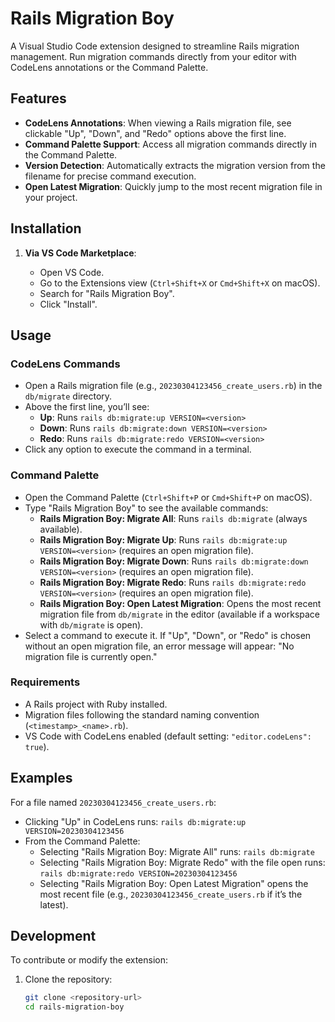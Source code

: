 # Rails Migration Boy

A Visual Studio Code extension designed to streamline Rails migration management. Run migration commands directly from your editor with CodeLens annotations or the Command Palette.

## Features

- **CodeLens Annotations**: When viewing a Rails migration file, see clickable "Up", "Down", and "Redo" options above the first line.
- **Command Palette Support**: Access all migration commands directly in the Command Palette.
- **Version Detection**: Automatically extracts the migration version from the filename for precise command execution.
- **Open Latest Migration**: Quickly jump to the most recent migration file in your project.

## Installation

1. **Via VS Code Marketplace**:

   - Open VS Code.
   - Go to the Extensions view (`Ctrl+Shift+X` or `Cmd+Shift+X` on macOS).
   - Search for "Rails Migration Boy".
   - Click "Install".

## Usage

### CodeLens Commands

- Open a Rails migration file (e.g., `20230304123456_create_users.rb`) in the `db/migrate` directory.
- Above the first line, you’ll see:
  - **Up**: Runs `rails db:migrate:up VERSION=<version>`
  - **Down**: Runs `rails db:migrate:down VERSION=<version>`
  - **Redo**: Runs `rails db:migrate:redo VERSION=<version>`
- Click any option to execute the command in a terminal.

### Command Palette

- Open the Command Palette (`Ctrl+Shift+P` or `Cmd+Shift+P` on macOS).
- Type "Rails Migration Boy" to see the available commands:
  - **Rails Migration Boy: Migrate All**: Runs `rails db:migrate` (always available).
  - **Rails Migration Boy: Migrate Up**: Runs `rails db:migrate:up VERSION=<version>` (requires an open migration file).
  - **Rails Migration Boy: Migrate Down**: Runs `rails db:migrate:down VERSION=<version>` (requires an open migration file).
  - **Rails Migration Boy: Migrate Redo**: Runs `rails db:migrate:redo VERSION=<version>` (requires an open migration file).
  - **Rails Migration Boy: Open Latest Migration**: Opens the most recent migration file from `db/migrate` in the editor (available if a workspace with `db/migrate` is open).
- Select a command to execute it. If "Up", "Down", or "Redo" is chosen without an open migration file, an error message will appear: "No migration file is currently open."

### Requirements

- A Rails project with Ruby installed.
- Migration files following the standard naming convention (`<timestamp>_<name>.rb`).
- VS Code with CodeLens enabled (default setting: `"editor.codeLens": true`).

## Examples

For a file named `20230304123456_create_users.rb`:

- Clicking "Up" in CodeLens runs: `rails db:migrate:up VERSION=20230304123456`
- From the Command Palette:
  - Selecting "Rails Migration Boy: Migrate All" runs: `rails db:migrate`
  - Selecting "Rails Migration Boy: Migrate Redo" with the file open runs: `rails db:migrate:redo VERSION=20230304123456`
  - Selecting "Rails Migration Boy: Open Latest Migration" opens the most recent file (e.g., `20230304123456_create_users.rb` if it’s the latest).

## Development

To contribute or modify the extension:

1. Clone the repository:
   ```bash
   git clone <repository-url>
   cd rails-migration-boy
   ```
